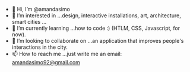 - 👋 Hi, I’m @amandasimo
- 👀 I’m interested in ...design, interactive installations, art, architecture, smart cities ...
- 🌱 I’m currently learning ...how to code :) (HTLM, CSS, Javascript, for now).
- 💞️ I’m looking to collaborate on ...an application that improves people's interactions in the city. 
- 📫 How to reach me ...just write me an email: amandasimo92@gmail.com

<!---
amandasimo/amandasimo is a ✨ special ✨ repository because its `README.md` (this file) appears on your GitHub profile.
You can click the Preview link to take a look at your changes.
--->
